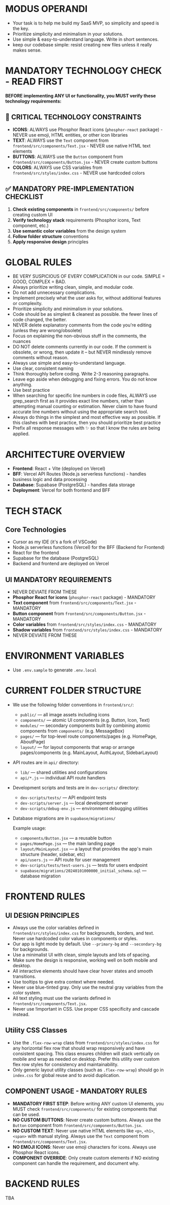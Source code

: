 # MODUS OPERANDI
- Your task is to help me build my SaaS MVP, so simplicity and speed is the key.
- Prioritize simplicity and minimalism in your solutions.
- Use simple & easy-to-understand language. Write in short sentences.
- keep our codebase simple: resist creating new files unless it really makes sense.

# MANDATORY TECHNOLOGY CHECK - READ FIRST
**BEFORE implementing ANY UI or functionality, you MUST verify these technology requirements:**

## 🚨 CRITICAL TECHNOLOGY CONSTRAINTS
- **ICONS**: ALWAYS use Phosphor React icons (`phosphor-react` package) - NEVER use emoji, HTML entities, or other icon libraries
- **TEXT**: ALWAYS use the `Text` component from `frontend/src/components/Text.jsx` - NEVER use native HTML text elements
- **BUTTONS**: ALWAYS use the `Button` component from `frontend/src/components/Button.jsx` - NEVER create custom buttons
- **COLORS**: ALWAYS use CSS variables from `frontend/src/styles/index.css` - NEVER use hardcoded colors

## ✅ MANDATORY PRE-IMPLEMENTATION CHECKLIST
1. **Check existing components** in `frontend/src/components/` before creating custom UI
2. **Verify technology stack** requirements (Phosphor icons, Text component, etc.)
3. **Use semantic color variables** from the design system
4. **Follow folder structure** conventions
5. **Apply responsive design** principles

# GLOBAL RULES
- BE VERY SUSPICIOUS OF EVERY COMPLICATION in our code. SIMPLE = GOOD, COMPLEX = BAD.
- Always prioritize writing clean, simple, and modular code.
- Do not add unnecessary complications.
- Implement precisely what the user asks for, without additional features or complexity.
- Prioritize simplicity and minimalism in your solutions.
- Code should be as simplest & cleanest as possible. the fewer lines of code changed, the better.
- NEVER delete explanatory comments from the code you're editing (unless they are wrong/obsolete)
- Focus on explaining the non-obvious stuff in the comments, the nuances
- DO NOT delete comments currently in our code. If the comment is obsolete, or wrong, then update it – but NEVER mindlessly remove comments without reason.
- Always use simple and easy-to-understand language.
- Use clear, consistent naming
- Think thoroughly before coding. Write 2-3 reasoning paragraphs.
- Leave ego aside when debugging and fixing errors. You do not know anything.
- Use best practice
- When searching for specific line numbers in code files, ALWAYS use grep_search first as it provides exact line numbers, rather than attempting manual counting or estimation. Never claim to have found accurate line numbers without using the appropriate search tool.
- Always do things in the simplest and most effective way as possible. If this clashes with best practice, then you should prioritize best practice
- Prefix all response messages with ✨ so that I know the rules are being applied.

# ARCHITECTURE OVERVIEW
- **Frontend**: React + Vite (deployed on Vercel)
- **BFF**: Vercel API Routes (Node.js serverless functions) - handles business logic and data processing
- **Database**: Supabase (PostgreSQL) - handles data storage
- **Deployment**: Vercel for both frontend and BFF

# TECH STACK
## Core Technologies
- Cursor as my IDE (it's a fork of VSCode)
- Node.js serverless functions (Vercel) for the BFF (Backend for Frontend)
- React for the frontend
- Supabase for the database (PostgreSQL)
- Backend and frontend are deployed on Vercel

## UI MANDATORY REQUIREMENTS
- NEVER DEVIATE FROM THESE
- **Phosphor React for icons** (`phosphor-react` package) - MANDATORY
- **Text component** from `frontend/src/components/Text.jsx` - MANDATORY
- **Button component** from `frontend/src/components/Button.jsx` - MANDATORY
- **Color variables** from `frontend/src/styles/index.css` - MANDATORY
- **Shadow variables** from `frontend/src/styles/index.css` - MANDATORY
- NEVER DEVIATE FROM THESE

# ENVIRONMENT VARIABLES
- Use `.env.sample` to generate `.env.local`

# CURRENT FOLDER STRUCTURE
- We use the following folder conventions in `frontend/src/`:
  - `public/` — all image assets including icons
  - `components/` — atomic UI components (e.g. Button, Icon, Text)
  - `modules/` — secondary components built by combining atomic components from `components/` (e.g. MessageBox)
  - `pages/` — for top-level route components/pages (e.g. HomePage, AboutPage)
  - `layout/` — for layout components that wrap or arrange pages/components (e.g. MainLayout, AuthLayout, SidebarLayout)
- API routes are in `api/` directory:
  - `lib/` — shared utilities and configurations
  - `api/*.js` — individual API route handlers
- Development scripts and tests are in `dev-scripts/` directory:
  - `dev-scripts/tests/` — API endpoint tests
  - `dev-scripts/server.js` — local development server
  - `dev-scripts/debug-env.js` — environment debugging utilities
- Database migrations are in `supabase/migrations/`

  Example usage:
  - `components/Button.jsx` — a reusable button
  - `pages/HomePage.jsx` — the main landing page
  - `layout/MainLayout.jsx` — a layout that provides the app's main structure (header, sidebar, etc)
  - `api/users.js` — API route for user management
  - `dev-scripts/tests/test-users.js` — tests for users endpoint
  - `supabase/migrations/20240101000000_initial_schema.sql` — database migration
  
# FRONTEND RULES
## UI DESIGN PRINCIPLES
- Always use the color variables defined in `frontend/src/styles/index.css` for backgrounds, borders, and text. Never use hardcoded color values in components or styles.
- Our app is light  mode by default. Use `--primary-bg` and `--secondary-bg` for backgrounds.
- Use a minimalist UI with clean, simple layouts and lots of spacing.
- Make sure the design is responsive, working well on both mobile and desktop.
- All interactive elements should have clear hover states and smooth transitions.
- Use tooltips to give extra context where needed.
- Never use blue-tinted gray. Only use the neutral gray variables from the color system.
- All text styling must use the variants defined in `frontend/src/components/Text.jsx`.
- Never use !important in CSS. Use proper CSS specificity and cascade instead.

## Utility CSS Classes
- Use the `.flex-row-wrap` class from `frontend/src/styles/index.css` for any horizontal flex row that should wrap responsively and have consistent spacing. This class ensures children will stack vertically on mobile and wrap as needed on desktop. Prefer this utility over custom flex row styles for consistency and maintainability.
- Only generic layout utility classes (such as `.flex-row-wrap`) should go in `index.css` for global reuse and to avoid duplication.

## COMPONENT USAGE - MANDATORY RULES
- **MANDATORY FIRST STEP**: Before writing ANY custom UI elements, you MUST check `frontend/src/components/` for existing components that can be used.
- **NO CUSTOM BUTTONS**: Never create custom buttons. Always use the `Button` component from `frontend/src/components/Button.jsx`.
- **NO CUSTOM TEXT**: Never use native HTML elements like `<p>`, `<h1>`, `<span>` with manual styling. Always use the `Text` component from `frontend/src/components/Text.jsx`.
- **NO EMOJI ICONS**: Never use emoji characters for icons. Always use Phosphor React icons.
- **COMPONENT OVERRIDE**: Only create custom elements if NO existing component can handle the requirement, and document why.

# BACKEND RULES
TBA